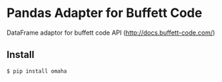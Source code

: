 # Pandas Adapter for Buffett Code

DataFrame adaptor for buffett code API (http://docs.buffett-code.com/)

## Install

```
$ pip install omaha
```